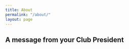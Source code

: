```yaml
---
title: About
permalink: "/about/"
layout: page
---
```


<h2>A message from your Club President</h2>
